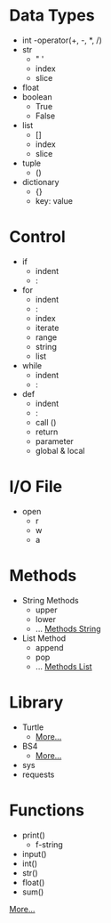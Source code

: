 # Data Types
- int
    -operator(+, -, *, /)
- str
    - " '
    - index
    - slice
- float
- boolean
    - True
    - False
- list
    - []
    - index
    - slice
- tuple
    - ()
- dictionary
    - {}
    - key: value

# Control

- if
    - indent
    - :
- for
    - indent
    - :
    - index
    - iterate
    - range
    - string
    - list
- while
    - indent
    - :
- def
    - indent
    - :
    - call ()
    - return
    - parameter
    - global & local
# I/O File
- open
    - r
    - w
    - a
# Methods
- String Methods
    - upper
    - lower
    - ...
[Methods String](https://www.w3schools.com/python/python_ref_string.asp)
- List Method
    - append
    - pop
    - ...
[Methods List](https://www.w3schools.com/python/python_ref_list.asp)
# Library
- Turtle
    - [More...](https://docs.python.org/3/library/turtle.html)
- BS4
    - [More...](https://www.crummy.com/software/BeautifulSoup/bs4/doc/)
- sys
- requests
# Functions
- print()
    - f-string
- input()
- int()
- str()
- float()
- sum()

[More...](https://www.w3schools.com/python/python_ref_functions.asp)
